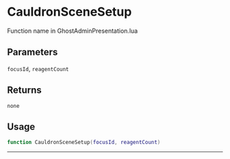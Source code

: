 # CauldronSceneSetup
Function name in GhostAdminPresentation.lua
## Parameters
`focusId`, `reagentCount`
## Returns
`none`
## Usage
```lua
function CauldronSceneSetup(focusId, reagentCount)
```
---
